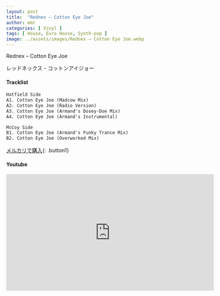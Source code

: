 ```yaml
---
layout: post
title:  "Rednex – Cotton Eye Joe"
author: mmr
categories: [ Vinyl ]
tags: [ House, Euro House, Synth-pop ]
image: ../assets/images/Rednex – Cotton Eye Joe.webp
---
```


Rednex – Cotton Eye Joe

レッドネックス - コットンアイジョー

#### Tracklist
```md
Hatfield Side
A1. Cotton Eye Joe (Madcow Mix)
A2. Cotton Eye Joe (Radio Version)
A3. Cotton Eye Joe (Armand's Dosey-Doe Mix)
A4. Cotton Eye Joe (Armand's Instrumental)

McCoy Side
B1. Cotton Eye Joe (Armand's Funky Trance Mix)
B2. Cotton Eye Joe (Overworked Mix)
```

[メルカリで購入](https://jp.mercari.com/item/m58300098495?afid=6142608987){: .button1}

#### Youtube
<iframe width="560" height="315" src="https://www.youtube.com/embed/15m2ORdQi9A?si=A3GFZUrssPzi4ctx" title="YouTube video player" frameborder="0" allow="accelerometer; autoplay; clipboard-write; encrypted-media; gyroscope; picture-in-picture; web-share" referrerpolicy="strict-origin-when-cross-origin" allowfullscreen></iframe>
